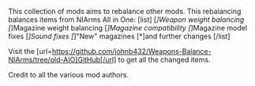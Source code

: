 This collection of mods aims to rebalance other mods.
This rebalancing balances items from NIArms All in One:
[list]
[*]Weapon weight balancing
[*]Magazine weight balancing
[*]Magazine compatibility
[*]Magazine model fixes
[*]Sound fixes
[*]"New" magazines
[*]and further changes
[/list]

Visit the [url=https://github.com/johnb432/Weapons-Balance-NIArms/tree/old-AIO]GitHub[/url] to get all the changed items.

Credit to all the various mod authors.
